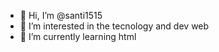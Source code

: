 - 👋 Hi, I’m @santi1515
- 👀 I’m interested in the tecnology and dev web
- 🌱 I’m currently learning html

<!---
santi1515/santi1515 is a ✨ special ✨ repository because its `README.md` (this file) appears on your GitHub profile.
You can click the Preview link to take a look at your changes.
--->
